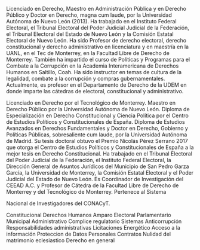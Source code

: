 Licenciado en Derecho, Maestro en Administración Pública y en
Derecho Público y Doctor en Derecho, magna cum laude, por la
Universidad Autónoma de Nuevo León (2013). Ha trabajado en el
Instituto Federal Electoral, el Tribunal Electoral del Poder Judicial
Judicial de la Federación, el Tribunal Electoral del Estado de Nuevo
León y la Comisión Estatal Electoral de Nuevo León. Ha sido Profesor
de derecho electoral, derecho constitucional y derecho administrativo
en licenciatura y en maestría en la UANL, en el Tec de Monterrey, en la
Facultad Libre de Derecho de Monterrey. También ha impartido el
curso de Políticas y Programas para el Combate a la Corrupción en la
Academia Interamericana de Derechos Humanos en Saltillo, Coah. Ha
sido instructor en temas de cultura de la legalidad, combate a la
corrupción y compras gubernamentales. Actualmente, es profesor en
el Departamento de Derecho de la UDEM en donde imparte las
cátedras de electoral, constitucional y administrativo.

Licenciado en Derecho por el Tecnológico de Monterrey. Maestro en
Derecho Público por la Universidad Autónoma de Nuevo León.
Diploma de Especialización en Derecho Constitucional y Ciencia Política
por el Centro de Estudios Políticos y Constitucionales de España.
Diploma de Estudios Avanzados en Derechos Fundamentales y Doctor
en Derecho, Gobierno y Políticas Públicas, sobresaliente cum laude,
por la Universidad Autónoma de Madrid. Su tesis doctoral obtuvo el
Premio Nicolás Pérez Serrano 2017 que otorga el Centro de Estudios
Políticos y Constitucionales de España a la mejor tesis en Derecho
Constitucional. Ha trabajado en el Tribunal Electoral del Poder Judicial
de la Federación, el Instituto Federal Electoral, la Dirección General de
Asuntos Jurídicos del Municipio de San Pedro Garza García, la
Universidad de Monterrey, la Comisión Estatal Electoral y el Poder
Judicial del Estado de Nuevo León. Es Coordinador de Investigación del
CEEAD A.C. y Profesor de Cátedra de la Facultad Libre de Derecho de
Monterrey y del Tecnológico de Monterrey. Pertenece al Sistema

Nacional de Investigadores del CONACyT.

Constitucional
Derechos Humanos
Amparo
Electoral
Parlamentario
Municipal
Administrativo
Complice regulatorio
Sistemas Anticorrupción
Responsabilidades administrativas
Licitaciones
Energético
Acceso a la información
Proteccion de Datos Personales
Contratos
Nulidad del matrimonio eclesiastico
Derecho en general

